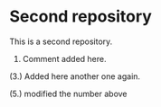 # Second repository

This is a second repository.

1. Comment added here.

 (3.) Added here another one again.


(5.) modified the number above
